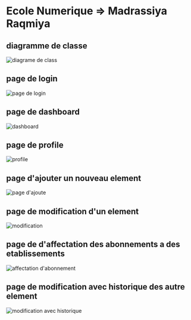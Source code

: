 
<h1>Ecole Numerique => Madrassiya Raqmiya</h1>
<h2>diagramme de classe</h2>

![diagrame de class](https://github.com/Abdelfatah-errazy1/EcoleNumerique/assets/110500328/70ca7529-4755-4e47-ba7b-f7bc1e52c07d)

<h2>page de login </h2>

![page de login](https://github.com/Abdelfatah-errazy1/EcoleNumerique/assets/110500328/dbc8b6e0-87bb-46e1-9d4e-23b96582eb13)
<h2>page de dashboard </h2>

![dashboard](https://github.com/Abdelfatah-errazy1/EcoleNumerique/assets/110500328/dd953577-154e-4ede-a87b-c335f4e12fe4)
<h2>page de profile</h2>

![profile](https://github.com/Abdelfatah-errazy1/EcoleNumerique/assets/110500328/49312ba4-5d3e-4005-b5f1-90e5e6823eaa)
<h2>page d'ajouter un nouveau element</h2>

![page d'ajoute](https://github.com/Abdelfatah-errazy1/EcoleNumerique/assets/110500328/42eeecae-410f-4cf7-9d4c-a09ae5fda8a0)
<h2>page de modification d'un element</h2>

![modification](https://github.com/Abdelfatah-errazy1/EcoleNumerique/assets/110500328/6d9256d2-251c-4e29-8f8a-944400fb145a)
<h2>page de d'affectation des abonnements a des etablissements</h2>

![affectation d'abonnement](https://github.com/Abdelfatah-errazy1/EcoleNumerique/assets/110500328/4a35a24a-f05b-463d-a2ee-e2514c624cbb)

<h2>page de modification avec historique des autre element</h2>

![modification avec historique](https://github.com/Abdelfatah-errazy1/EcoleNumerique/assets/110500328/91f10e25-72d2-4b81-bebf-e3625c25263a)



